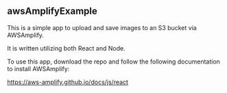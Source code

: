 ## awsAmplifyExample

This is a simple app to upload and save images to an S3 bucket via AWSAmplify.

It is written utilizing both React and Node.

To use this app, download the repo and follow the following documentation to install AWSAmplify:

https://aws-amplify.github.io/docs/js/react
